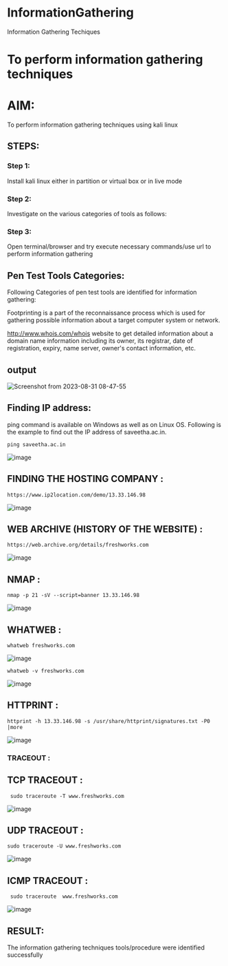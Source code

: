 # InformationGathering
Information Gathering Techiques

# To perform information gathering techniques

# AIM:

To perform information gathering techniques using kali linux 

## STEPS:

### Step 1:

Install kali linux either in partition or virtual box or in live mode

### Step 2:

Investigate on the various categories of tools as follows:

### Step 3:
Open terminal/browser and try execute necessary commands/use url to perform information gathering

## Pen Test Tools Categories:
Following Categories of pen test tools are identified for information gathering:

Footprinting is a part of the reconnaissance process which is used for gathering possible information about a target computer system or network.

http://www.whois.com/whois website to get detailed information about a domain name information including its owner, its registrar, date of registration, expiry, name server, owner's contact information, etc.

## output
![Screenshot from 2023-08-31 08-47-55](https://github.com/AsinVardhini/InformationGathering/assets/119417735/4edc4631-6c89-46bf-bf6b-735229badfd7)

## Finding IP address:

ping command is available on Windows as well as on Linux OS. Following is the example to find out the IP address of saveetha.ac.in.
```
ping saveetha.ac.in
```
![image](https://github.com/AsinVardhini/InformationGathering/assets/119417735/68d7d69e-41bc-43f0-8bd0-1a3a10fa94d5)

## FINDING THE HOSTING COMPANY :
```
https://www.ip2location.com/demo/13.33.146.98
```
![image](https://github.com/AsinVardhini/InformationGathering/assets/119417735/1e2d2720-cb2d-40dd-b033-be5424e75c0f)

## WEB ARCHIVE (HISTORY OF THE WEBSITE) :
```
https://web.archive.org/details/freshworks.com
```
![image](https://github.com/AsinVardhini/InformationGathering/assets/119417735/cae7ad50-0db0-4ff6-a4e9-d876a16f3310)

## NMAP :
```
nmap -p 21 -sV --script=banner 13.33.146.98
```
![image](https://github.com/AsinVardhini/InformationGathering/assets/119417735/47765673-7930-46f7-9933-dbfd6ae94c33)

## WHATWEB :
```
whatweb freshworks.com
```
![image](https://github.com/AsinVardhini/InformationGathering/assets/119417735/1ff75b90-6bf3-40cf-902d-f7527d2ae275)
```
whatweb -v freshworks.com
```
![image](https://github.com/AsinVardhini/InformationGathering/assets/119417735/97ed7f82-705d-4ab7-85e9-44eafc697a29)
## HTTPRINT :
```
httprint -h 13.33.146.98 -s /usr/share/httprint/signatures.txt -P0 |more
```
![image](https://github.com/AsinVardhini/InformationGathering/assets/119417735/a0999212-12b5-4eac-9ed0-fa454a4465fd)
### TRACEOUT :
## TCP TRACEOUT :
```
 sudo traceroute -T www.freshworks.com
```
![image](https://github.com/AsinVardhini/InformationGathering/assets/119417735/da148908-aac3-44fa-9180-e4545e7e63c6)

## UDP TRACEOUT :
```
sudo traceroute -U www.freshworks.com
```
![image](https://github.com/AsinVardhini/InformationGathering/assets/119417735/f0c8d421-8cac-45ff-9ec3-a2a23465b88d)
## ICMP TRACEOUT :
```
 sudo traceroute  www.freshworks.com
```
![image](https://github.com/AsinVardhini/InformationGathering/assets/119417735/28665b8c-4679-497a-9a55-3167c3fada32)


## RESULT:
The information gathering techniques tools/procedure were  identified successfully
